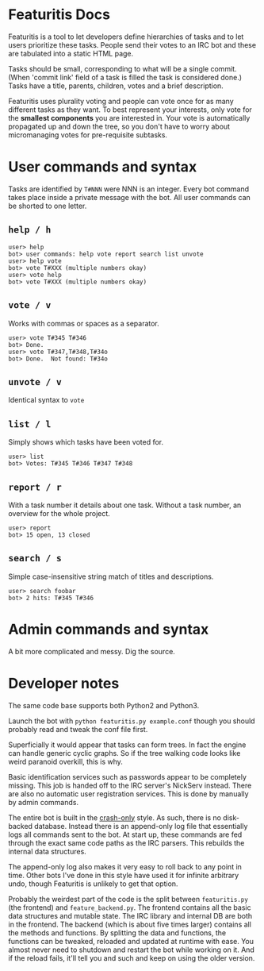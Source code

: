 Featuritis Docs
===============

Featuritis is a tool to let developers define hierarchies of tasks and to let users prioritize these tasks.  People send their votes to an IRC bot and these are tabulated into a static HTML page.

Tasks should be small, corresponding to what will be a single commit.  (When 'commit link' field of a task is filled the task is considered done.)  Tasks have a title, parents, children, votes and a brief description.

Featuritis uses plurality voting and people can vote once for as many different tasks as they want. To best represent your interests, only vote for the **smallest components** you are interested in.  Your vote is automatically propagated up and down the tree, so you don't have to worry about micromanaging votes for pre-requisite subtasks.

User commands and syntax
========================

Tasks are identified by `T#NNN` were NNN is an integer.  Every bot command takes place inside a private message with the bot.  All user commands can be shorted to one letter.

## `help / h`

    user> help
    bot> user commands: help vote report search list unvote
    user> help vote
    bot> vote T#XXX (multiple numbers okay)
    user> vote help
    bot> vote T#XXX (multiple numbers okay)

## `vote / v`

Works with commas or spaces as a separator.

    user> vote T#345 T#346
    bot> Done.
    user> vote T#347,T#348,T#34o
    bot> Done.  Not found: T#34o

## `unvote / v`

Identical syntax to `vote`

## `list / l`

Simply shows which tasks have been voted for.

    user> list
    bot> Votes: T#345 T#346 T#347 T#348

## `report / r`

With a task number it details about one task.  Without a task number, an overview for the whole project.

    user> report
    bot> 15 open, 13 closed

## `search / s`

Simple case-insensitive string match of titles and descriptions.

    user> search foobar
    bot> 2 hits: T#345 T#346

Admin commands and syntax
=========================

A bit more complicated and messy.  Dig the source.

Developer notes
===============

The same code base supports both Python2 and Python3.

Launch the bot with `python featuritis.py example.conf` though you should probably read and tweak the conf file first.

Superficially it would appear that tasks can form trees.  In fact the engine can handle generic cyclic graphs.  So if the tree walking code looks like weird paranoid overkill, this is why.

Basic identification services such as passwords appear to be completely missing.  This job is handed off to the IRC server's NickServ instead.  There are also no automatic user registration services.  This is done by manually by admin commands.

The entire bot is built in the [crash-only](https://www.usenix.org/legacy/events/hotos03/tech/full_papers/candea/candea_html/index.html) style.  As such, there is no disk-backed database.  Instead there is an append-only log file that essentially logs all commands sent to the bot.  At start up, these commands are fed through the exact same code paths as the IRC parsers.  This rebuilds the internal data structures.

The append-only log also makes it very easy to roll back to any point in time.  Other bots I've done in this style have used it for infinite arbitrary undo, though Featuritis is unlikely to get that option.

Probably the weirdest part of the code is the split between `featuritis.py` (the frontend) and `feature_backend.py`.  The frontend contains all the basic data structures and mutable state.  The IRC library and internal DB are both in the frontend.  The backend (which is about five times larger) contains all the methods and functions.  By splitting the data and functions, the functions can be tweaked, reloaded and updated at runtime with ease.  You almost never need to shutdown and restart the bot while working on it.  And if the reload fails, it'll tell you and such and keep on using the older version.

